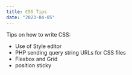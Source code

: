 ```yaml
---
title: CSS Tips
date: "2023-04-05"
---
```

Tips on how to write CSS:

- Use of Style editor
- PHP sending query string URLs for CSS files
- Flexbox and Grid
- position sticky
